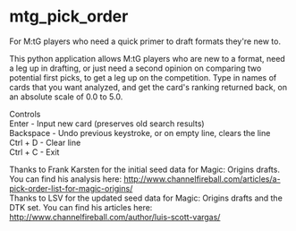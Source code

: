 # mtg_pick_order
For M:tG players who need a quick primer to draft formats they're new to.

This python application allows M:tG players who are new to a format, need a leg up in drafting, or just need a second opinion on comparing two potential first picks, to get a leg up on the competition. Type in names of cards that you want analyzed, and get the card's ranking returned back, on an absolute scale of 0.0 to 5.0.

Controls  
Enter - Input new card (preserves old search results)  
Backspace - Undo previous keystroke, or on empty line, clears the line  
Ctrl + D - Clear line  
Ctrl + C - Exit  

Thanks to Frank Karsten for the initial seed data for Magic: Origins drafts. You can find his analysis here: http://www.channelfireball.com/articles/a-pick-order-list-for-magic-origins/  
Thanks to LSV for the updated seed data for Magic: Origins drafts and the DTK set. You can find his articles here: http://www.channelfireball.com/author/luis-scott-vargas/
